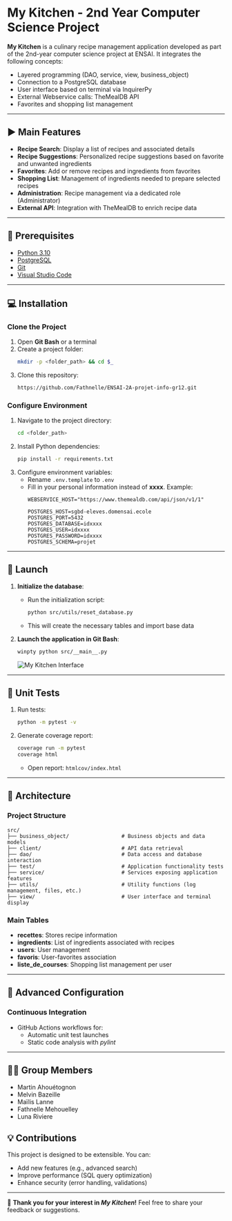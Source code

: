 # My Kitchen - 2nd Year Computer Science Project

**My Kitchen** is a culinary recipe management application developed as part of the 2nd-year computer science project at ENSAI. It integrates the following concepts:

- Layered programming (DAO, service, view, business_object)
- Connection to a PostgreSQL database
- User interface based on terminal via InquirerPy
- External Webservice calls: TheMealDB API
- Favorites and shopping list management

---

## :arrow_forward: Main Features

- **Recipe Search**: Display a list of recipes and associated details
- **Recipe Suggestions**: Personalized recipe suggestions based on favorite and unwanted ingredients
- **Favorites**: Add or remove recipes and ingredients from favorites
- **Shopping List**: Management of ingredients needed to prepare selected recipes
- **Administration**: Recipe management via a dedicated role (Administrator)
- **External API**: Integration with TheMealDB to enrich recipe data

---

## :hammer: Prerequisites

- [Python 3.10](https://www.python.org/)
- [PostgreSQL](https://www.postgresql.org/)
- [Git](https://git-scm.com/)
- [Visual Studio Code](https://code.visualstudio.com/)

---

## :computer: Installation

### Clone the Project

1. Open **Git Bash** or a terminal
2. Create a project folder:
   ```bash
   mkdir -p <folder_path> && cd $_
   ```
3. Clone this repository:
   ```bash
   https://github.com/Fathnelle/ENSAI-2A-projet-info-gr12.git
   ```

### Configure Environment

1. Navigate to the project directory:
   ```bash
   cd <folder_path>
   ```
2. Install Python dependencies:
   ```bash
   pip install -r requirements.txt
   ```
3. Configure environment variables:
   - Rename `.env.template` to `.env`
   - Fill in your personal information instead of **xxxx**. Example:
     ```env
     WEBSERVICE_HOST="https://www.themealdb.com/api/json/v1/1"

     POSTGRES_HOST=sgbd-eleves.domensai.ecole
     POSTGRES_PORT=5432
     POSTGRES_DATABASE=idxxxx
     POSTGRES_USER=idxxxx
     POSTGRES_PASSWORD=idxxxx
     POSTGRES_SCHEMA=projet
     ```

---

## :rocket: Launch

1. **Initialize the database**:
   - Run the initialization script:
     ```bash
     python src/utils/reset_database.py
     ```
   - This will create the necessary tables and import base data

2. **Launch the application in Git Bash**:
   ```bash
   winpty python src/__main__.py
   ```
   ![My Kitchen Interface](./doc/Capture%20d'écran%202024-11-17%20160058.png)

---

## :wrench: Unit Tests

1. Run tests:
   ```bash
   python -m pytest -v
   ```
2. Generate coverage report:
   ```bash
   coverage run -m pytest
   coverage html
   ```
   - Open report: `htmlcov/index.html`

---

## :notebook_with_decorative_cover: Architecture

### Project Structure

```plaintext
src/
├── business_object/                 # Business objects and data models
├── client/                          # API data retrieval
├── dao/                             # Data access and database interaction
├── test/                            # Application functionality tests
├── service/                         # Services exposing application features
├── utils/                           # Utility functions (log management, files, etc.)
├── view/                            # User interface and terminal display
```

### Main Tables

- **recettes**: Stores recipe information
- **ingredients**: List of ingredients associated with recipes
- **users**: User management
- **favoris**: User-favorites association
- **liste_de_courses**: Shopping list management per user

---

## :page_with_curl: Advanced Configuration

### Continuous Integration

- GitHub Actions workflows for:
  - Automatic unit test launches
  - Static code analysis with *pylint*

---
## 👨‍💻 Group Members

- Martin Ahouétognon
- Melvin Bazeille
- Maïlis Lanne
- Fathnelle Mehouelley
- Luna Riviere

## :bulb: Contributions

This project is designed to be extensible. You can:
- Add new features (e.g., advanced search)
- Improve performance (SQL query optimization)
- Enhance security (error handling, validations)

---

:wave: **Thank you for your interest in *My Kitchen*!** Feel free to share your feedback or suggestions.
